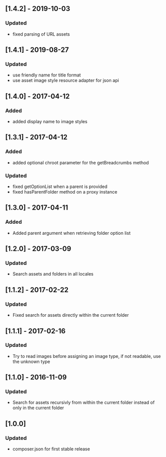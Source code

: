## [1.4.2] - 2019-10-03
### Updated
- fixed parsing of URL assets

## [1.4.1] - 2019-08-27
### Updated
- use friendly name for title format
- use asset image style resource adapter for json api

## [1.4.0] - 2017-04-12
### Added
- added display name to image styles

## [1.3.1] - 2017-04-12
### Added
- added optional chroot parameter for the getBreadcrumbs method
### Updated
- fixed getOptionList when a parent is provided
- fixed hasParentFolder method on a proxy instance

## [1.3.0] - 2017-04-11
### Added
- Added parent argument when retrieving folder option list

## [1.2.0] - 2017-03-09
### Updated
- Search assets and folders in all locales

## [1.1.2] - 2017-02-22
### Updated
- Fixed search for assets directly within the current folder

## [1.1.1] - 2017-02-16
### Updated
- Try to read images before assigning an image type, if not readable, use the unknown type

## [1.1.0] - 2016-11-09
### Updated
- Search for assets recursivly from within the current folder instead of only in the current folder

## [1.0.0]
### Updated
- composer.json for first stable release

